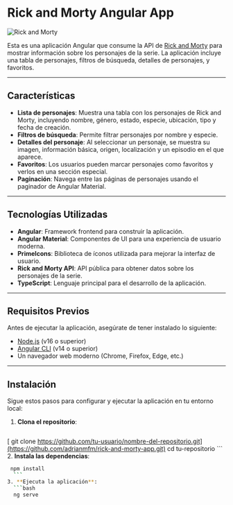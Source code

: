 # Rick and Morty Angular App

![Rick and Morty](https://rickandmortyapi.com/api/character/avatar/1.jpeg)

Esta es una aplicación Angular que consume la API de [Rick and Morty](https://rickandmortyapi.com/) para mostrar información sobre los personajes de la serie. La aplicación incluye una tabla de personajes, filtros de búsqueda, detalles de personajes, y favoritos.

---

## Características

- **Lista de personajes**: Muestra una tabla con los personajes de Rick and Morty, incluyendo nombre, género, estado, especie, ubicación, tipo y fecha de creación.
- **Filtros de búsqueda**: Permite filtrar personajes por nombre y especie.
- **Detalles del personaje**: Al seleccionar un personaje, se muestra su imagen, información básica, origen, localización y un episodio en el que aparece.
- **Favoritos**: Los usuarios pueden marcar personajes como favoritos y verlos en una sección especial.
- **Paginación**: Navega entre las páginas de personajes usando el paginador de Angular Material.

---

## Tecnologías Utilizadas

- **Angular**: Framework frontend para construir la aplicación.
- **Angular Material**: Componentes de UI para una experiencia de usuario moderna.
- **PrimeIcons**: Biblioteca de íconos utilizada para mejorar la interfaz de usuario.
- **Rick and Morty API**: API pública para obtener datos sobre los personajes de la serie.
- **TypeScript**: Lenguaje principal para el desarrollo de la aplicación.

---

## Requisitos Previos

Antes de ejecutar la aplicación, asegúrate de tener instalado lo siguiente:

- [Node.js](https://nodejs.org/) (v16 o superior)
- [Angular CLI](https://angular.io/cli) (v14 o superior)
- Un navegador web moderno (Chrome, Firefox, Edge, etc.)

---

## Instalación

Sigue estos pasos para configurar y ejecutar la aplicación en tu entorno local:

1. **Clona el repositorio**:
   ```bash
[   git clone https://github.com/tu-usuario/nombre-del-repositorio.git](https://github.com/adrianmfm/rick-and-morty-app.git)
   cd tu-repositorio
    ```
2. **Instala las dependencias**:
   ```bash
    npm install
     ```
3. **Ejecuta la aplicación**:
     ```bash
     ng serve
 
   
